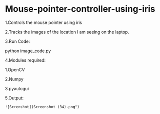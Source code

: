 # Mouse-pointer-controller-using-iris

1.Controls the mouse pointer using iris


2.Tracks the images of the location I am seeing on the laptop.


3.Run Code:
  
  python image_code.py
  

4.Modules required:

  1.OpenCV
  
  2.Numpy
  
  3.pyautogui


5.Output:

	![Screnshot](Screenshot (34).png")